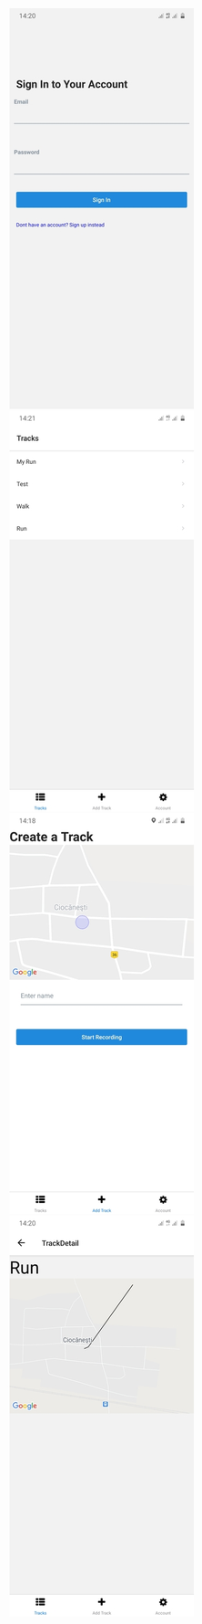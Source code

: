 ![Alt text](/content/Screen1.jpg?raw=true "Screen1")
![Alt text](/content/Screen2.jpg?raw=true "Screen2")
![Alt text](/content/Screen3.jpg?raw=true "Screen3")
![Alt text](/content/Screen4.jpg?raw=true "Screen4")